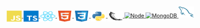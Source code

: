 <div align="center">
  <a href="https://github.com/Thauan-th">
 </div>
<div style="display: inline_block"><br>
  <img align="center" alt="th-Js" height="30" width="40" src="https://raw.githubusercontent.com/devicons/devicon/master/icons/javascript/javascript-plain.svg">
  <img align="center" alt="th-Ts" height="30" width="40" src="https://raw.githubusercontent.com/devicons/devicon/master/icons/typescript/typescript-plain.svg">
  <img align="center" alt="th-React" height="30" width="40" src="https://raw.githubusercontent.com/devicons/devicon/master/icons/react/react-original.svg">
  <img align="center" alt="th-HTML" height="30" width="40" src="https://raw.githubusercontent.com/devicons/devicon/master/icons/html5/html5-original.svg">
  <img align="center" alt="th-CSS" height="30" width="40" src="https://raw.githubusercontent.com/devicons/devicon/master/icons/css3/css3-original.svg">
  <img align="center" alt="th-Python" height="30" width="40" src="https://raw.githubusercontent.com/devicons/devicon/master/icons/python/python-original.svg">
  <img align="center" alt="th-Python" height="30" width="40" src="https://raw.githubusercontent.com/devicons/devicon/master/icons/flask/flask-original.svg">
  <img height="30"  width="40" src="https://raw.githubusercontent.com/devicons/devicon/master/icons/node/node-original.svg" alt="Node"/>
  <img height="30" width="40"  src="https://raw.githubusercontent.com/devicons/devicon/master/icons/mongo/mongo-original.svg" alt="MongoDB"/>
  <img height="30" width="40" src="https://raw.githubusercontent.com/devicons/devicon/master/icons/mysql/mysql-original.svg" alt="Mysql"/>
</div>

